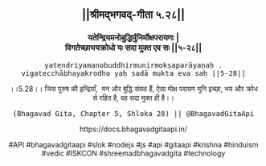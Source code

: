 <center><h2>||श्रीमद्‍भगवद्‍-गीता ५.२८||</h2>
<h3>यतेन्द्रियमनोबुद्धिर्मुनिर्मोक्षपरायणः |<br/>विगतेच्छाभयक्रोधो यः सदा मुक्त एव सः ||५-२८||</h3>
<pre>yatendriyamanobuddhirmunirmokṣaparāyaṇaḥ .<br/>vigatecchābhayakrodho yaḥ sadā mukta eva saḥ ||5-28||</pre>
<p>।।5.28।। जिस पुरुष की इन्द्रियाँ,  मन और बुद्धि संयत हैं, ऐसा मोक्ष परायण मुनि इच्छा, भय और क्रोध से रहित है, वह सदा मुक्त ही है।।</p>
<pre>(Bhagavad Gita, Chapter 5, Shloka 28) || @BhagavadGitaApi</pre><p>https://docs.bhagavadgitaapi.in/</p><p>#API #bhagavadgitaapi #slok #nodejs #js #api #gitaapi #krishna #hinduism #vedic #ISKCON #shreemadbhagavadgita #technology</p></center>